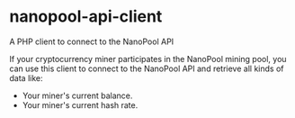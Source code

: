 # nanopool-api-client
A PHP client to connect to the NanoPool API

If your cryptocurrency miner participates in the NanoPool mining pool, you can use this client to connect to the NanoPool API
and retrieve all kinds of data like:
- Your miner's current balance.
- Your miner's current hash rate.
